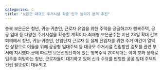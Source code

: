 ```yaml
---
categories: c
title: "보은군 대규모 주거시설 확충 인구 늘리기 본격 추진"
---
```

충북 보은군은 청년, 귀농·귀촌인, 근로자 유입을 위한 주택을 공급하고자 행복주택, 공공 임대 등 다양한 주거시설을 확충할 계획이다.최재형 보은군수는 지난 23일 확대 간부회의에서 청년, 귀농·귀촌인, 산업단지 근로자 등 실제 전입자를 위한 주거 여건이 열악한 상황으로 이들을 위해 공공형 임대주택 등 대규모 주거시설 건립방안 검토를 관련 부서에 지시했다.군에 따르면 보은산업단지에 있는 행복주택 200세대는 이미 포화 상태로 입주를 희망하는 청년, 근로자들이 대기하고 있어 신규 수요를 반영한 공공 임대 주택의 건립 필요성이 대두되고